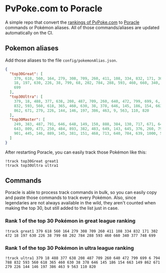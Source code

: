 # PvPoke.com to Poracle
A simple repo that convert the [rankings of PvPoke.com](https://pvpoke.com/rankings/) to [Poracle](https://github.com/KartulUdus/PoracleJS) commands or Pokémon aliases. 
All of those commands/aliases are updated automatically on the CI.

## Pokemon aliases
Add those aliases to the file `config/pokemonAlias.json`. 

<!-- aliases-start -->
```json
{
  "top30Great": [
    379, 618, 560, 164, 279, 308, 709, 260, 411, 108, 334, 832, 171, 302, 472,
    18, 197, 630, 226, 38, 799, 68, 202, 784, 288, 593, 460, 660, 340, 377, 748,
    699
  ],
  "top30Ultra": [
    379, 18, 488, 377, 638, 208, 487, 709, 260, 640, 472, 799, 699, 6, 794, 788,
    832, 593, 560, 618, 365, 460, 630, 38, 378, 646, 145, 186, 154, 663, 149,
    862, 671, 279, 226, 144, 146, 197, 386, 463, 9, 563, 110, 820
  ],
  "top30Master": [
    249, 383, 487, 791, 646, 648, 149, 150, 888, 384, 130, 717, 671, 644, 716,
    643, 809, 473, 250, 484, 893, 382, 483, 649, 143, 645, 376, 260, 794, 635,
    901, 445, 146, 889, 145, 381, 151, 468, 713, 640, 784, 639, 1000, 530
  ]
}
```
<!-- aliases-end -->

After restarting Poracle, you can easily track those Pokémon like this:
```shell
!track top30Great great1
!track top30Ultra ultra1
```

## Commands
Poracle is able to process track commands in bulk, so you can easily copy and paste those commands to track every Pokémon. 
Also, since legendaries are not always available in the wild, they aren't counted when making the top 30, but still added to the list just in case.

### Rank 1 of the top 30 Pokémon in great league ranking
<!-- top30great-start -->
```
!track great1 379 618 560 164 279 308 709 260 411 108 334 832 171 302 472 18 197 630 226 38 799 68 202 784 288 593 460 660 340 377 748 699
```
<!-- top30great-end -->

### Rank 1 of the top 30 Pokémon in ultra league ranking
<!-- top30ultra-start -->
```
!track ultra1 379 18 488 377 638 208 487 709 260 640 472 799 699 6 794 788 832 593 560 618 365 460 630 38 378 646 145 186 154 663 149 862 671 279 226 144 146 197 386 463 9 563 110 820
```
<!-- top30ultra-end -->
